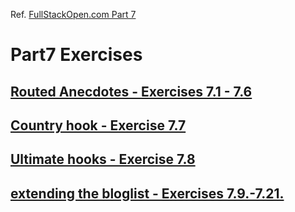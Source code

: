 Ref. [FullStackOpen.com Part 7](https://fullstackopen.com/en/part7)

# Part7 Exercises

## [Routed Anecdotes - Exercises 7.1 - 7.6](https://github.com/gricius/FullStackOpen-Part7/tree/main/routed-anecdotes)

## [Country hook - Exercise 7.7](https://github.com/gricius/FullStackOpen-Part7/tree/main/country-hook)

## [Ultimate hooks - Exercise 7.8](https://github.com/gricius/FullStackOpen-Part7/tree/main/ultimate-hooks)

## [extending the bloglist - Exercises 7.9.-7.21.](https://github.com/gricius/FullStackOpen-Part7/tree/main/bloglist-redux)